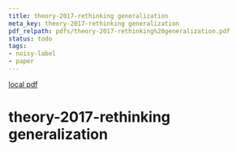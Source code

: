 ```yaml
---
title: theory-2017-rethinking generalization
meta_key: theory-2017-rethinking generalization
pdf_relpath: pdfs/theory-2017-rethinking%20generalization.pdf
status: todo
tags:
- noisy-label
- paper
---
```


[local pdf](../../../pdfs/theory-2017-rethinking%20generalization.pdf)

# theory-2017-rethinking generalization
